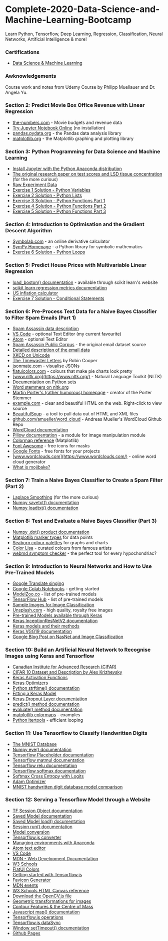 # Complete-2020-Data-Science-and-Machine-Learning-Bootcamp
Learn Python, Tensorflow, Deep Learning, Regression, Classification, Neural Networks, Artificial Intelligence &amp; more!

### Certifications

- [Data Science & Machine Learning](https://nlb.udemy.com/certificate/UC-ed77b5a5-d026-45a5-9efc-1680c2bb2626/)

### Awknowledgements

Course work and notes from Udemy Course by Philipp Muellauer and Dr. Angela Yu.

### Section 2: Predict Movie Box Office Revenue with Linear Regression  

*   [the-numbers.com](https://www.the-numbers.com/movie/budgets) - Movie budgets and revenue data
*   [Try Jupyter Notebook Online](https://jupyter.org/try) (no installation)
*   [pandas.pydata.org](https://pandas.pydata.org/) - the Pandas data analysis library
*   [matplotlib.org](https://matplotlib.org/) - the Matplotlib graphing and plotting library

### Section 3: Python Programming for Data Science and Machine Learning

*   [Install Jupyter with the Python Anaconda distribution](https://www.anaconda.com/distribution/)
*   [The original research paper on test scores and LSD tissue concentration](https://www.ncbi.nlm.nih.gov/pubmed/5676802) (for the more curious)
*   [Raw Experiment Data](http://users.stat.ufl.edu/~winner/data/lsd.dat)
*   [Exercise 1 Solution - Python Variables](https://gist.github.com/TheMuellenator/cbcd9cbc2d2c36b652ca1337248b8201)
*   [Exercise 2 Solution - Python Lists](https://gist.github.com/TheMuellenator/d98dacca633022999f5368e693f02b5d)
*   [Exercise 3 Solution - Python Functions Part 1](https://gist.github.com/TheMuellenator/dc4d84419c38a5aa023f85c26bea2dc7)
*   [Exercise 4 Solution - Python Functions Part 2](https://gist.github.com/TheMuellenator/fc9f7ffb3075da52a5953f859e01aee0)
*   [Exercise 5 Solution - Python Functions Part 3](https://gist.github.com/TheMuellenator/2adad8377efd023d7c6e01537d8143f6)

### Section 4: Introduction to Optimisation and the Gradient Descent Algorithm

*   [Symbolab.com](https://www.symbolab.com/solver/derivative-calculator) - an online derivative calculator
*   [SymPy Homepage](https://www.sympy.org/en/index.html) - a Python library for symbolic mathematics
*   [Exercise 6 Solution - Python Loops](https://gist.github.com/TheMuellenator/a36e7edadcf4b38aff1d759dad737526)

### Section 5: Predict House Prices with Multivariable Linear Regression

*   [load_boston() documentation](https://scikit-learn.org/stable/modules/generated/sklearn.datasets.load_boston.html) - available through scikit learn's website
*   [scikit learn regression metrics documentation](https://scikit-learn.org/stable/modules/model_evaluation.html#regression-metrics)
*   [US inflation calculator](https://www.usinflationcalculator.com/)
*   [Exercise 7 Solution - Conditional Statements](https://gist.github.com/TheMuellenator/35d8c02838fb3728c3252d793e5d764b)

### Section 6: Pre-Process Text Data for a Naive Bayes Classifier to Filter Spam Emails (Part 1)  

*   [Spam Assassin data description](https://spamassassin.apache.org/old/publiccorpus/readme.html)
*   [VS Code](https://code.visualstudio.com/) - optional Text Editor (my current favourite)
*   [Atom](https://atom.io/) - optional Text Editor
*   [Spam Assassin Public Corpus](https://spamassassin.apache.org/old/publiccorpus/) - the original email dataset source
*   [Detailed description of the email data](https://spamassassin.apache.org/old/publiccorpus/readme.html)
*   [XKCD on Unicode](https://xkcd.com/1953/)
*   [The Timewaster Letters](https://www.amazon.co.uk/Timewaster-Letters-Robin-Cooper-ebook/dp/B005G14LSA/) by Robin Cooper
*   [jsonmate.com](http://jsonmate.com/) - visualise JSONs
*   [flatuicolors.com](https://flatuicolors.com/) - colours that make pie charts look pretty
*   [www.nltk.org](https://www.nltk.org/) - Natural Language Toolkit (NLTK)
*   [Documentation on Python sets](https://docs.python.org/3.7/library/stdtypes.html#set-types-set-frozenset)
*   [Word stemmers on nltk.org](https://www.nltk.org/api/nltk.stem.html)
*   [Martin Porter's (rather humorous) homepage](https://tartarus.org/martin/) - creator of the Porter Stemmer
*   [example.com](http://example.com/) - clear and beautiful HTML on the web. Right-click to view source
*   [BeautifulSoup](https://www.crummy.com/software/BeautifulSoup/bs4/doc/) - a tool to pull data out of HTML and XML files
*   [github.com/amueller/word_cloud](https://github.com/amueller/word_cloud) - Andreas Mueller's WordCloud Github Repo
*   [WordCloud documentation](https://amueller.github.io/word_cloud/)
*   [Pillow documentation](https://pillow.readthedocs.io/en/stable/reference/index.html) - a module for image manipulation module
*   [Colormap reference](https://matplotlib.org/examples/color/colormaps_reference.html) (Matplotlib)
*   [Font Awesome](https://fontawesome.com/icons?d=gallery&m=free) - free icons for masks
*   [Google Fonts](https://fonts.google.com/) - free fonts for your projects
*   [www.wordclouds.com](https://www.wordclouds.com/) - online word cloud generator
*   [What is mojibake?](https://en.wikipedia.org/wiki/Mojibake)

### Section 7: Train a Naive Bayes Classifier to Create a Spam Filter (Part 2)

*   [Laplace Smoothing](https://en.wikipedia.org/wiki/Additive_smoothing) (for the more curious)
*   [Numpy savetxt() documentation](https://docs.scipy.org/doc/numpy/reference/generated/numpy.savetxt.html)
*   [Numpy loadtxt() documentation](https://docs.scipy.org/doc/numpy/reference/generated/numpy.loadtxt.html)

### Section 8: Test and Evaluate a Naive Bayes Classifier (Part 3)  

*   [Numpy .dot() product documentation](https://docs.scipy.org/doc/numpy-1.15.0/reference/generated/numpy.dot.html)
*   [Matplotlib marker types](https://matplotlib.org/api/markers_api.html) for data points  
    [](https://seaborn.pydata.org/tutorial/color_palettes.html)
*   [Seaborn colour palettes](https://seaborn.pydata.org/tutorial/color_palettes.html) for graphs and charts
*   [Color Lisa](http://colorlisa.com/) - curated colours from famous artists
*   [webmd symptom checker](https://symptoms.webmd.com/default.htm#/info) - the perfect tool for every hypochondriac?

### Section 9: Introduction to Neural Networks and How to Use Pre-Trained Models

*   [Google Translate singing](https://youtu.be/9mD-ZmWuFTQ)
*   [Google Colab Notebooks](https://colab.research.google.com/notebooks/welcome.ipynb) - getting started
*   [ModelZoo.co](https://modelzoo.co/) - list of pre-trained models
*   [TensorFlow Hub](https://www.tensorflow.org/hub) - list of pre-trained models
*   [Sample Images for Image Classification](https://drive.google.com/open?id=1JtiBoNIEQYEMdDfOR-yh8f9kdGeNgvdo)
*   [Unsplash.com](https://unsplash.com/) - high quality, royalty free images
*   [Pre-trained Models available through Keras](https://keras.io/applications/)
*   [Keras InceptionResNetV2 documentation](https://keras.io/applications/#inceptionresnetv2)
*   [Keras models and their methods](https://keras.io/models/model/)
*   [Keras VGG19 documentation](https://keras.io/applications/#vgg19)
*   [Google Blog Post on NasNet and Image Classification](https://ai.googleblog.com/2017/11/automl-for-large-scale-image.html)

### Section 10: Build an Artificial Neural Network to Recognise Images using Keras and Tensorflow  

*   [Canadian Institute for Advanced Research (CIFAR)](https://www.cifar.ca/)
*   [CIFAR 10 Dataset and Description by Alex Krizhevsky](https://www.cs.toronto.edu/~kriz/cifar.html)
*   [Keras Activation Functions](https://keras.io/activations/)
*   [Keras Optimizers](https://keras.io/optimizers/)
*   [Python strftime() documentation](https://docs.python.org/2/library/datetime.html#strftime-and-strptime-behavior)
*   [Fitting a Keras Model](https://keras.io/models/model/#fit)
*   [Keras Dropout Layer documentation](https://keras.io/layers/core/#dropout)
*   [predict() method documentation](https://keras.io/models/model/#predict)
*   [evaluate() method documentation](https://keras.io/models/model/#evaluate)
*   [matplotlib colormaps](https://matplotlib.org/2.0.2/examples/color/colormaps_reference.html) - examples
*   [Python itertools](https://docs.python.org/2/library/itertools.html) - efficient looping

### Section 11: Use Tensorflow to Classify Handwritten Digits  

*   [The MNIST Database](http://yann.lecun.com/exdb/mnist/)
*   [Numpy eye() documentation](https://docs.scipy.org/doc/numpy/reference/generated/numpy.eye.html)
*   [Tensorflow Placeholder documentation](https://www.tensorflow.org/api_docs/python/tf/placeholder)
*   [Tensorflow matmul documentation](https://www.tensorflow.org/api_docs/python/tf/linalg/matmul)
*   [Tensorflow relu documentation](https://www.tensorflow.org/api_docs/python/tf/nn/relu)
*   [Tensorflow softmax documentation](https://www.tensorflow.org/api_docs/python/tf/nn/softmax)
*   [Softmax Cross Entropy with Logits](https://www.tensorflow.org/api_docs/python/tf/nn/softmax_cross_entropy_with_logits_v2)
*   [Adam Optimizer](https://www.tensorflow.org/api_docs/python/tf/train/AdamOptimizer)
*   [MNIST handwritten digit database model comparison](http://yann.lecun.com/exdb/mnist/)

### Section 12: Serving a Tensorflow Model through a Website  

*   [TF Session Object documentation](https://www.tensorflow.org/versions/r1.14/api_docs/python/tf/Session)
*   [Saved Model documentation](https://www.tensorflow.org/guide/saved_model)
*   [Saved Model load() documentation](https://www.tensorflow.org/versions/r1.15/api_docs/python/tf/saved_model/load)
*   [Session run() documentation](https://www.tensorflow.org/versions/r1.14/api_docs/python/tf/Session#run)
*   [Model conversion](https://www.tensorflow.org/js/guide/conversion)
*   [Tensorflow.js converter](https://github.com/tensorflow/tfjs-converter)
*   [Managing environments with Anaconda](https://docs.conda.io/projects/conda/en/latest/user-guide/tasks/manage-environments.html)
*   [Atom text editor](https://atom.io/)
*   [VS Code](https://code.visualstudio.com/)
*   [MDN - Web Development Documentation](https://developer.mozilla.org/en-US/)
*   [W3 Schools](https://www.w3schools.com/tags/default.asp)
*   [FlatUI Colors](https://flatuicolors.com/palette/defo)
*   [Getting started with Tensorflow.js](https://www.tensorflow.org/js/tutorials)
*   [Favicon Generator](https://www.favicon-generator.org/)
*   [MDN events](https://developer.mozilla.org/en-US/docs/Web/Events)
*   [W3 Schools HTML Canvas reference](https://www.w3schools.com/tags/ref_canvas.asp)
*   [Download the OpenCV.js file](https://docs.opencv.org/4.1.0/opencv.js)
*   [Geometric transformations for images](https://docs.opencv.org/trunk/da/d6e/tutorial_py_geometric_transformations.html)
*   [Contour Features & the Centre of Mass](https://docs.opencv.org/3.4/dd/d49/tutorial_py_contour_features.html)
*   [Javascript map() documentation](https://www.w3schools.com/jsref/jsref_map.asp)
*   [Tensorflow.js operations](https://www.tensorflow.org/js/guide/tensors_operations)
*   [Tensorflow.js dataSync](https://js.tensorflow.org/api/0.6.1/#tf.Tensor.dataSync)
*   [Window setTimeout() documentation](https://www.w3schools.com/jsref/met_win_settimeout.asp)
*   [Github Pages](https://pages.github.com/)
